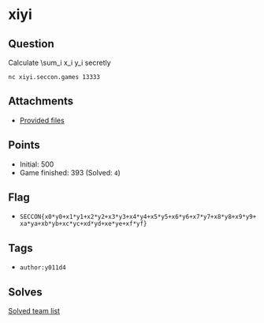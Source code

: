 # xiyi
## Question
Calculate \sum_i x_i y_i secretly

```
nc xiyi.seccon.games 13333
```


## Attachments
- [Provided files](files/)

## Points
- Initial: 500
- Game finished: 393 (Solved: `4`)

## Flag
- `SECCON{x0*y0+x1*y1+x2*y2+x3*y3+x4*y4+x5*y5+x6*y6+x7*y7+x8*y8+x9*y9+xa*ya+xb*yb+xc*yc+xd*yd+xe*ye+xf*yf}`

## Tags
- `author:y011d4`

## Solves
[Solved team list](./solves.md)